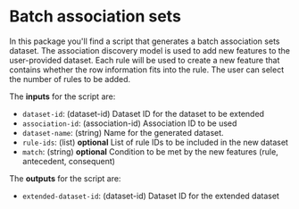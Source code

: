 # Batch association sets

In this package you'll find a script that generates a batch association sets
dataset. The association discovery model is used to add new features to the
user-provided dataset. Each rule will be used to create a new feature that
contains whether the row information fits into the rule. The user can select
the number of rules to be added.

The **inputs** for the script are:

* `dataset-id`: (dataset-id) Dataset ID for the dataset to be extended
* `association-id`: (association-id) Association ID to be used
* `dataset-name`: (string) Name for the generated dataset.
* `rule-ids`: (list) **optional** List of rule IDs to be included in the
              new dataset
* `match`: (string) **optional** Condition to be met by the new features
           (rule, antecedent, consequent)

The **outputs** for the script are:
* `extended-dataset-id`: (dataset-id) Dataset ID for the extended dataset
